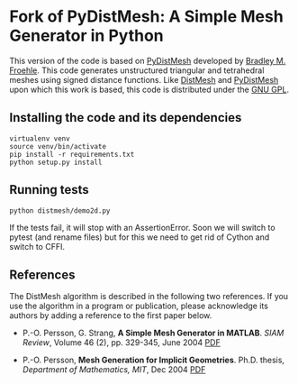 # Fork of PyDistMesh: A Simple Mesh Generator in Python

This version of the code is based on
[PyDistMesh](https://github.com/bfroehle/pydistmesh) developed by [Bradley M.
Froehle](https://github.com/bfroehle).
This code generates unstructured triangular and tetrahedral meshes using signed
distance functions.
Like [DistMesh](http://persson.berkeley.edu/distmesh/) and
[PyDistMesh](https://github.com/bfroehle/pydistmesh) upon which this work is
based, this code is distributed under the [GNU GPL](../master/LICENSE).


## Installing the code and its dependencies

```
virtualenv venv
source venv/bin/activate
pip install -r requirements.txt
python setup.py install
```


## Running tests

```
python distmesh/demo2d.py
```

If the tests fail, it will stop with an AssertionError. Soon we will switch to
pytest (and rename files) but for this we need to get rid of Cython and switch to CFFI.


## References

The DistMesh algorithm is described in the following two references.
If you use the algorithm in a program or publication, please
acknowledge its authors by adding a reference to the first paper
below.

- P.-O. Persson, G. Strang, **A Simple Mesh Generator in MATLAB**.
  *SIAM Review*, Volume 46 (2), pp. 329-345, June 2004 [PDF](http://persson.berkeley.edu/distmesh/persson04mesh.pdf)

- P.-O. Persson, **Mesh Generation for Implicit Geometries**.
  Ph.D. thesis, *Department of Mathematics, MIT*, Dec 2004 [PDF](http://persson.berkeley.edu/thesis/persson-thesis-color.pdf)
